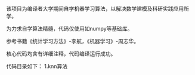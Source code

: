 该项目为编译者大学期间自学机器学习算法，以解决数学建模及科研实践应用所学。

为力求自学算法精髓，代码仅使用如numpy等基础库。

参考书籍《统计学习方法》-李航，《机器学习》-周志华。

核心代码均含有详细注释，代码编译运行成功。

代码目录如下：
1.knn算法
